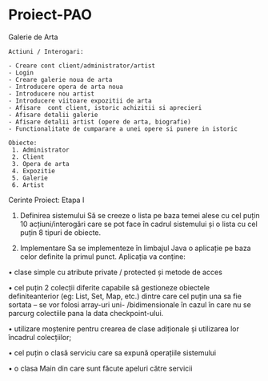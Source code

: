 # Proiect-PAO
Galerie de Arta 

```
Actiuni / Interogari:

- Creare cont client/administrator/artist
- Login
- Creare galerie noua de arta
- Introducere opera de arta noua
- Introducere nou artist
- Introducere viitoare expozitii de arta
- Afisare  cont client, istoric achizitii si aprecieri
- Afisare detalii galerie
- Afisare detalii artist (opere de arta, biografie)
- Functionalitate de cumparare a unei opere si punere in istoric
```

```
Obiecte:
 1. Administrator
 2. Client
 3. Opera de arta
 4. Expozitie
 5. Galerie
 6. Artist
```
Cerinte Proiect:
Etapa I

1) Definirea sistemului
Să se creeze o lista pe baza temei alese cu cel puțin 10 acțiuni/interogări care se pot face în
cadrul sistemului și o lista cu cel puțin 8 tipuri de obiecte.

2) Implementare
Sa se implementeze în limbajul Java o aplicație pe baza celor definite la primul punct.
Aplicația va conține:

• clase simple cu atribute private / protected și metode de acces
 
• cel puțin 2 colecții diferite capabile să gestioneze obiectele definiteanterior (eg: List, Set,
Map, etc.) dintre care cel puțin una sa fie sortata – se vor folosi array-uri uni-
/bidimensionale în cazul în care nu se parcurg colectiile pana la data checkpoint-ului.

• utilizare moștenire pentru crearea de clase adiționale și utilizarea lor încadrul colecțiilor;

• cel puțin o clasă serviciu care sa expună operațiile sistemului

• o clasa Main din care sunt făcute apeluri către servicii
